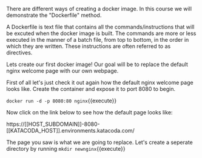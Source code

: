 There are different ways of creating a docker image. In this course we will demonstrate the "Dockerfile" method.

A Dockerfile is text file that contains all the commands/instructions that will be excuted when the docker image is built.
The commands are more or less executed in the manner of a batch file, from top to bottom, in the order in which they are written.
These instructions are often referred to as directives.
 
 
 
Lets create our first docker image!
Our goal will be to replace the default nginx welcome page with our own webpage.
 
First of all let's just check it out again how the default nginx welcome page looks like.
Create the container and expose it to port 8080 to begin.
 
`docker run -d -p 8080:80 nginx`{{execute}}


Now click on the link below to see how the default page looks like:

https://[[HOST_SUBDOMAIN]]-8080-[[KATACODA_HOST]].environments.katacoda.com/
 
 
The page you saw is what we are going to replace. Let's create a seperate directory by running
`mkdir newnginx`{{execute}} 
 
 
 
 
 